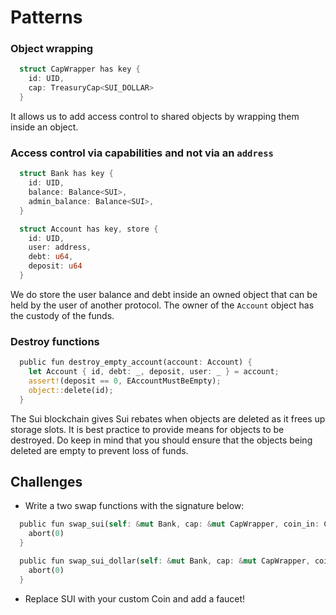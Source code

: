 # Patterns

### Object wrapping

```rust
  struct CapWrapper has key {
    id: UID,
    cap: TreasuryCap<SUI_DOLLAR>
  }
```

It allows us to add access control to shared objects by wrapping them inside an object.

### Access control via capabilities and not via an `address`

```rust
  struct Bank has key {
    id: UID,
    balance: Balance<SUI>,
    admin_balance: Balance<SUI>,
  }

  struct Account has key, store {
    id: UID,
    user: address,
    debt: u64,
    deposit: u64
  }
```

We do store the user balance and debt inside an owned object that can be held by the user of another protocol. The owner of the `Account` object has the custody of the funds.

### Destroy functions

```rust
  public fun destroy_empty_account(account: Account) {
    let Account { id, debt: _, deposit, user: _ } = account;
    assert!(deposit == 0, EAccountMustBeEmpty);
    object::delete(id);
  }
```

The Sui blockchain gives Sui rebates when objects are deleted as it frees up storage slots. It is best practice to provide means for objects to be destroyed. Do keep in mind that you should ensure that the objects being deleted are empty to prevent loss of funds.

## Challenges

- Write a two swap functions with the signature below:

```rust
  public fun swap_sui(self: &mut Bank, cap: &mut CapWrapper, coin_in: Coin<SUI>, ctx: &mut TxContext): Coin<SUI_DOLLAR> {
    abort(0)
  }

  public fun swap_sui_dollar(self: &mut Bank, cap: &mut CapWrapper, coin_in: Coin<SUI_DOLLAR>, ctx: &mut TxContext): Coin<SUI> {
    abort(0)
  }
```

- Replace SUI with your custom Coin and add a faucet!
